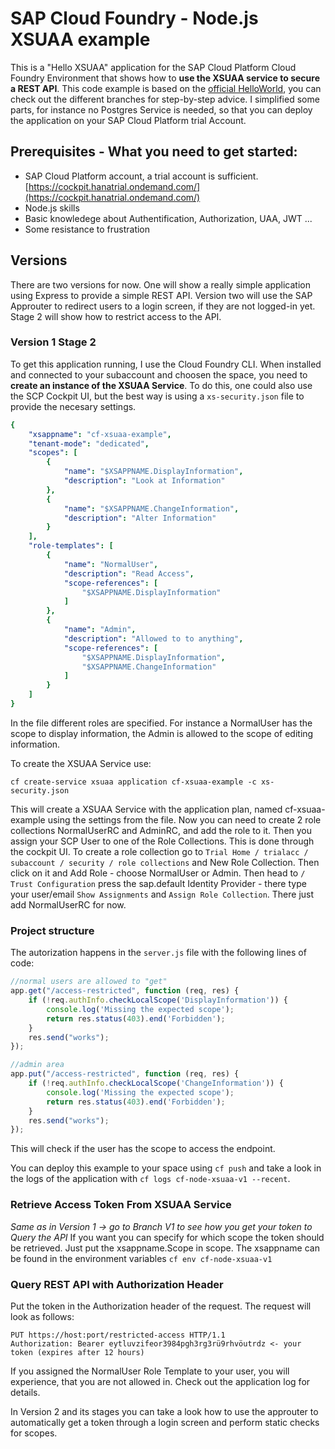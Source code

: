 
# SAP Cloud Foundry - Node.js XSUAA example

This is a "Hello XSUAA" application for the SAP Cloud Platform Cloud Foundry Environment that shows how to __use the XSUAA service to secure a REST API__. This code example is based on the [official HelloWorld](https://github.com/SAP/cloud-cf-helloworld-nodejs), you can check out the different branches for step-by-step advice. I simplified some parts, for instance no Postgres Service is needed, so that you can deploy the application on your SAP Cloud Platform trial Account.



## Prerequisites - What you need to get started:
- SAP Cloud Platform account, a trial account is sufficient. [https://cockpit.hanatrial.ondemand.com/](https://cockpit.hanatrial.ondemand.com/)
- Node.js skills
- Basic knowledege about Authentification, Authorization, UAA, JWT ...
- Some resistance to frustration



## Versions

There are two versions for now. One will show a really simple application using Express to provide a simple REST API. Version two will use the SAP Approuter to redirect users to a login screen, if they are not logged-in yet.
Stage 2 will show how to restrict access to the API.

### Version 1 Stage 2

To get this application running, I use the Cloud Foundry CLI. When installed and connected to your subaccount and choosen the space, you need to __create an instance of the XSUAA Service__. To do this, one could also use the SCP Cockpit UI, but the best way is using a `xs-security.json` file to provide the necesary settings.
``` YAML
{
    "xsappname": "cf-xsuaa-example",
    "tenant-mode": "dedicated",
    "scopes": [
        {
            "name": "$XSAPPNAME.DisplayInformation",
            "description": "Look at Information"
        },
        {
            "name": "$XSAPPNAME.ChangeInformation",
            "description": "Alter Information"
        }
    ],
    "role-templates": [
        {
            "name": "NormalUser",
            "description": "Read Access",
            "scope-references": [
                "$XSAPPNAME.DisplayInformation"
            ]
        },
        {
            "name": "Admin",
            "description": "Allowed to to anything",
            "scope-references": [
                "$XSAPPNAME.DisplayInformation",
                "$XSAPPNAME.ChangeInformation"
            ]
        }
    ]
}
```
In the file different roles are specified. For instance a NormalUser has the scope to display information, the Admin is allowed to the scope of editing information. 

To create the XSUAA Service use:
```
cf create-service xsuaa application cf-xsuaa-example -c xs-security.json
```
This will create a XSUAA Service with the application plan, named cf-xsuaa-example using the settings from the file.
Now you can need to create 2 role collections NormalUserRC and AdminRC, and add the role to it. Then you assign your SCP User to one of the Role Collections. This is done through the cockpit UI.
To create a role collection go to `Trial Home / trialacc / subaccount / security / role collections` and New Role Collection. Then click on it and Add Role - choose NormalUser or Admin.
Then head to `/ Trust Configuration` press the sap.default Identity Provider - there type your user/email `Show Assignments` and `Assign Role Collection`. There just add NormalUserRC for now.


### Project structure


The autorization happens in the `server.js` file with the following lines of code:
```JAVASCRIPT
//normal users are allowed to "get"
app.get("/access-restricted", function (req, res) {
    if (!req.authInfo.checkLocalScope('DisplayInformation')) {
        console.log('Missing the expected scope');
        return res.status(403).end('Forbidden');
    }
    res.send("works");
});

//admin area
app.put("/access-restricted", function (req, res) {
    if (!req.authInfo.checkLocalScope('ChangeInformation')) {
        console.log('Missing the expected scope');
        return res.status(403).end('Forbidden');
    }
    res.send("works");
});
```
This will check if the user has the scope to access the endpoint.

You can deploy this example to your space using `cf push` and take a look in the logs of the application with `cf logs cf-node-xsuaa-v1 --recent`.

### Retrieve Access Token From XSUAA Service

*Same as in Version 1 -> go to Branch V1 to see how you get your token to Query the API*
If you want you can specify for which scope the token should be retrieved. Just put the xsappname.Scope in scope. The xsappname can be found in the environment variables `cf env cf-node-xsuaa-v1`

### Query REST API with Authorization Header

Put the token in the Authorization header of the request. The request will look as follows:
```HTTP
PUT https://host:port/restricted-access HTTP/1.1
Authorization: Bearer eytluvzifeor3984pgh3rg3rü9rhvöutrdz <- your token (expires after 12 hours)
```
If you assigned the NormalUser Role Template to your user, you will experience, that you are not allowed in. Check out the application log for details.


In Version 2 and its stages you can take a look how to use the approuter to automatically get a token through a login screen and perform static checks for scopes.
